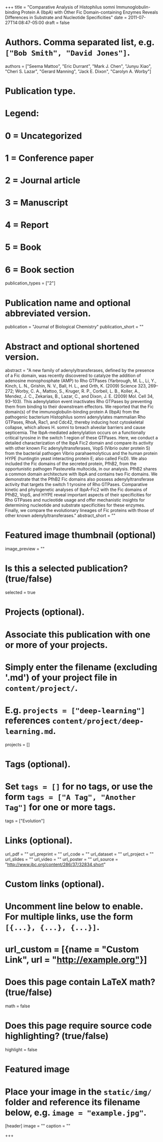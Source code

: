 +++
title = "Comparative Analysis of Histophilus somni Immunoglobulin-binding Protein A (IbpA) with Other Fic Domain-containing Enzymes Reveals Differences in Substrate and Nucleotide Specificities"
date = 2011-07-27T14:08:47-05:00
draft = false

# Authors. Comma separated list, e.g. `["Bob Smith", "David Jones"]`.
authors = ["Seema Mattoo", "Eric Durrant", "Mark J. Chen", "Junyu Xiao", "Cheri S. Lazar", "Gerard Manning", "Jack E. Dixon", "Carolyn A. Worby"]

# Publication type.
# Legend:
# 0 = Uncategorized
# 1 = Conference paper
# 2 = Journal article
# 3 = Manuscript
# 4 = Report
# 5 = Book
# 6 = Book section
publication_types = ["2"]

# Publication name and optional abbreviated version.
publication = "Journal of Biological Chemistry"
publication_short = ""

# Abstract and optional shortened version.
abstract = "A new family of adenylyltransferases, defined by the presence of a Fic domain, was recently discovered to catalyze the addition of adenosine monophosphate (AMP) to Rho GTPases (Yarbrough, M. L., Li, Y., Kinch, L. N., Grishin, N. V., Ball, H. L., and Orth, K. (2009) Science 323, 269–272; Worby, C. A., Mattoo, S., Kruger, R. P., Corbeil, L. B., Koller, A., Mendez, J. C., Zekarias, B., Lazar, C., and Dixon, J. E. (2009) Mol. Cell 34, 93–103). This adenylylation event inactivates Rho GTPases by preventing them from binding to their downstream effectors. We reported that the Fic domain(s) of the immunoglobulin-binding protein A (IbpA) from the pathogenic bacterium Histophilus somni adenylylates mammalian Rho GTPases, RhoA, Rac1, and Cdc42, thereby inducing host cytoskeletal collapse, which allows H. somni to breach alveolar barriers and cause septicemia. The IbpA-mediated adenylylation occurs on a functionally critical tyrosine in the switch 1 region of these GTPases. Here, we conduct a detailed characterization of the IbpA Fic2 domain and compare its activity with other known Fic adenylyltransferases, VopS (Vibrio outer protein S) from the bacterial pathogen Vibrio parahaemolyticus and the human protein HYPE (huntingtin yeast interacting protein E; also called FicD). We also included the Fic domains of the secreted protein, PfhB2, from the opportunistic pathogen Pasteurella multocida, in our analysis. PfhB2 shares a common domain architecture with IbpA and contains two Fic domains. We demonstrate that the PfhB2 Fic domains also possess adenylyltransferase activity that targets the switch 1 tyrosine of Rho GTPases. Comparative kinetic and phylogenetic analyses of IbpA-Fic2 with the Fic domains of PfhB2, VopS, and HYPE reveal important aspects of their specificities for Rho GTPases and nucleotide usage and offer mechanistic insights for determining nucleotide and substrate specificities for these enzymes. Finally, we compare the evolutionary lineages of Fic proteins with those of other known adenylyltransferases."
abstract_short = ""

# Featured image thumbnail (optional)
image_preview = ""

# Is this a selected publication? (true/false)
selected = true

# Projects (optional).
#   Associate this publication with one or more of your projects.
#   Simply enter the filename (excluding '.md') of your project file in `content/project/`.
#   E.g. `projects = ["deep-learning"]` references `content/project/deep-learning.md`.
projects = []

# Tags (optional).
#   Set `tags = []` for no tags, or use the form `tags = ["A Tag", "Another Tag"]` for one or more tags.
tags = ["Evolution"]

# Links (optional).
url_pdf = ""
url_preprint = ""
url_code = ""
url_dataset = ""
url_project = ""
url_slides = ""
url_video = ""
url_poster = ""
url_source = "http://www.jbc.org/content/286/37/32834.short"

# Custom links (optional).
#   Uncomment line below to enable. For multiple links, use the form `[{...}, {...}, {...}]`.
# url_custom = [{name = "Custom Link", url = "http://example.org"}]

# Does this page contain LaTeX math? (true/false)
math = false

# Does this page require source code highlighting? (true/false)
highlight = false

# Featured image
# Place your image in the `static/img/` folder and reference its filename below, e.g. `image = "example.jpg"`.
[header]
image = ""
caption = ""

+++
